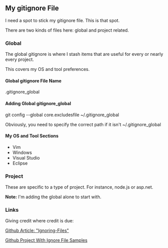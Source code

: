 ## My gitignore File

I need a spot to stick my gitignore file. This is that spot.

There are two kinds of files here: global and project related.

### Global

The global gitignore is where I stash items that are useful for every or nearly every project.

This covers my OS and tool preferences.

#### Global gitignore File Name
.gitignore_global

#### Adding Global gitignore_global

git config --global core.excludesfile ~/.gitignore_global

Obviously, you need to specify the correct path if it isn't ~/.gitignore_global

#### My OS and Tool Sections

* Vim
* Windows
* Visual Studio
* Eclipse

### Project

These are specific to a type of project. For instance, node.js or asp.net.

**Note:** I'm adding the global alone to start with.

### Links

Giving credit where credit is due:

[Github Article: "Ignoring-Files"](https://help.github.com/articles/ignoring-files)

[Github Project With Ignore File Samples](https://github.com/github/gitignore)


